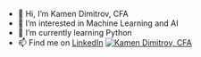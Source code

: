- 👋 Hi, I’m Kamen Dimitrov, CFA
- 👀 I’m interested in Machine Learning and AI
- 🌱 I’m currently learning Python
- 📫 Find me on [LinkedIn](https://www.linkedin.com/in/kamen-dimitrov-cfa-617b1227)
[![Kamen Dimitrov, CFA](https://bg.linkedin.com/in/kamen-dimitrov-cfa-617b1227?trk=profile-badge)](https://bg.linkedin.com/in/kamen-dimitrov-cfa-617b1227?trk=profile-badge)
